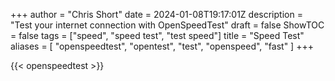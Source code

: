+++
author = "Chris Short"
date = 2024-01-08T19:17:01Z
description = "Test your internet connection with OpenSpeedTest"
draft = false
ShowTOC = false
tags = ["speed", "speed test", "test speed"]
title = "Speed Test"
aliases = [
    "openspeedtest",
    "opentest",
    "test",
    "openspeed",
    "fast"
]
+++

{{< openspeedtest >}}